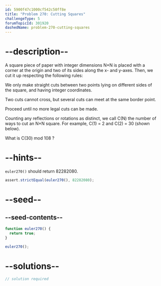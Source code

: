 ```yaml
---
id: 5900f47c1000cf542c50ff8e
title: "Problem 270: Cutting Squares"
challengeType: 5
forumTopicId: 301920
dashedName: problem-270-cutting-squares
---
```


# --description--

A square piece of paper with integer dimensions N×N is placed with a corner at the origin and two of its sides along the x- and y-axes. Then, we cut it up respecting the following rules:

We only make straight cuts between two points lying on different sides of the square, and having integer coordinates.

Two cuts cannot cross, but several cuts can meet at the same border point.

Proceed until no more legal cuts can be made.

Counting any reflections or rotations as distinct, we call C(N) the number of ways to cut an N×N square. For example, C(1) = 2 and C(2) = 30 (shown below).

What is C(30) mod 108 ?

# --hints--

`euler270()` should return 82282080.

```js
assert.strictEqual(euler270(), 82282080);
```

# --seed--

## --seed-contents--

```js
function euler270() {
  return true;
}

euler270();
```

# --solutions--

```js
// solution required
```
